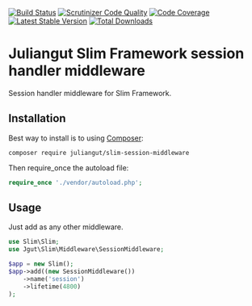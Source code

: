 [![Build Status](https://travis-ci.org/juliangut/slim-session-middleware.svg?branch=master)](https://travis-ci.org/juliangut/slim-session-middleware)
[![Scrutinizer Code Quality](https://scrutinizer-ci.com/g/juliangut/slim-session-middleware/badges/quality-score.png?b=master)](https://scrutinizer-ci.com/g/juliangut/slim-session-middleware/?branch=master)
[![Code Coverage](https://scrutinizer-ci.com/g/juliangut/slim-session-middleware/badges/coverage.png?b=master)](https://scrutinizer-ci.com/g/juliangut/slim-session-middleware/?branch=master)
[![Latest Stable Version](https://poser.pugx.org/juliangut/slim-session-middleware/v/stable.svg)](https://packagist.org/packages/juliangut/slim-session-middleware)
[![Total Downloads](https://poser.pugx.org/juliangut/slim-session-middleware/downloads.svg)](https://packagist.org/packages/juliangut/slim-session-middleware)

# Juliangut Slim Framework session handler middleware

Session handler middleware for Slim Framework.

## Installation

Best way to install is to using [Composer](https://getcomposer.org/):

```
composer require juliangut/slim-session-middleware
```

Then require_once the autoload file:

```php
require_once './vendor/autoload.php';
```

## Usage

Just add as any other middleware.

```php
use Slim\Slim;
use Jgut\Slim\Middleware\SessionMiddleware;

$app = new Slim();
$app->add((new SessionMiddleware())
    ->name('session')
    ->lifetime(4800)
);
```
